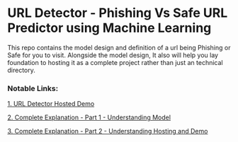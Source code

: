 # URL Detector - Phishing Vs Safe URL Predictor using Machine Learning
This repo contains the model design and definition of a url being Phishing or Safe for you to visit. Alongside the model design, It also will help you lay foundation to hosting it as a complete project rather than just an technical directory.


### Notable Links:

[1. URL Detector Hosted Demo]()

[2. Complete Explanation - Part 1 - Understanding Model]()

[3. Complete Explanation - Part 2 - Understanding Hosting and Demo]()